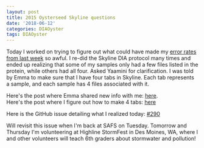 ```yaml
---
layout: post
title: 2015 Oysterseed Skyline questions
date: '2018-06-12'
categories: DIAOyster
tags: DIAOyster
---
```

Today I worked on trying to figure out what could have made my [error rates from last week](https://grace-ac.github.io/DIA-and-Sample-pooling-for-crabs/) so awful. I re-did the Skyline DIA protocol many times and ended up realizing that some of my samples only had a few files listed in the protein, while others had all four. Asked Yaamini for clarification. I was told by Emma to make sure that I have four tabs in Skyline. Each tab represents a sample, and each sample has 4 files associated with it. 

Here's the post where Emma shared new info with me: [here](https://grace-ac.github.io/2015-DIA-Oysterseed-new-info/).     
Here's the post where I figure out how to make 4 tabs: [here](https://grace-ac.github.io/DIA-Analysis/)

Here is the GitHub issue detailing what I realized today: [#290](https://github.com/RobertsLab/resources/issues/290)

Will revisit this issue when I'm back at SAFS on Tuesday. Tomorrow and Thursday I'm volunteering at Highline StormFest in Des Moines, WA, where I and other volunteers will teach 6th graders about stormwater and pollution! 

